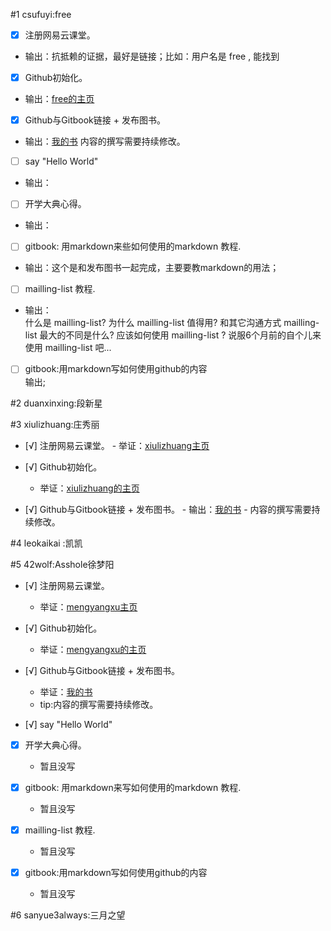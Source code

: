 #1 csufuyi:free

- [x] 注册网易云课堂。
- 输出：抗抵赖的证据，最好是链接；比如：用户名是 free , 能找到

- [x] Github初始化。
- 输出：[free的主页](https://github.com/csufuyi)

- [x] Github与Gitbook链接 + 发布图书。
- 输出：[我的书](http://csufuyi.gitbooks.io/python-startup/content/)
内容的撰写需要持续修改。

- [ ] say "Hello World"   
- 输出：

- [ ] 开学大典心得。  
- 输出：

- [ ] gitbook: 用markdown来些如何使用的markdown 教程.  
- 输出：这个是和发布图书一起完成，主要要教markdown的用法；

- [ ] mailling-list 教程.
- 输出：  
 什么是 mailling-list?
 为什么 mailling-list 值得用?
 和其它沟通方式 mailling-list 最大的不同是什么?
 应该如何使用 mailling-list ?
 说服6个月前的自个儿来使用 mailling-list 吧...

- [ ] gitbook:用markdown写如何使用github的内容  
输出;

#2 duanxinxing:段新星

#3 xiulizhuang:庄秀丽
- [√] 注册网易云课堂。
        - 举证：[xiulizhuang主页](http://study.163.com/u/7835716643#/center/course)
        
- [√] Github初始化。
	- 举证：[xiulizhuang的主页](https://github.com/xiulizhuang)
	
- [√] Github与Gitbook链接 + 发布图书。
        - 输出：[我的书](https://git.gitbook.com/xiulizhuang/omoocpy.git)
        - 内容的撰写需要持续修改。

#4 leokaikai :凯凯

#5 42wolf:Asshole徐梦阳
- [√] 注册网易云课堂。
	- 举证：[mengyangxu主页](http://study.163.com/u/552947307#/center/course)

- [√] Github初始化。
	- 举证：[mengyangxu的主页](https://github.com/42wolf)

- [√] Github与Gitbook链接 + 发布图书。
	- 举证：[我的书](https://www.gitbook.com/book/42wolf/pythoncamp0)
	- tip:内容的撰写需要持续修改。

- [√] say "Hello World"   

- [x] 开学大典心得。  
	- 暂且没写
	
- [x] gitbook: 用markdown来写如何使用的markdown 教程.  
	- 暂且没写
	
- [x] mailling-list 教程.  
 	- 暂且没写
 	
- [x] gitbook:用markdown写如何使用github的内容  
	- 暂且没写


#6 sanyue3always:三月之望

